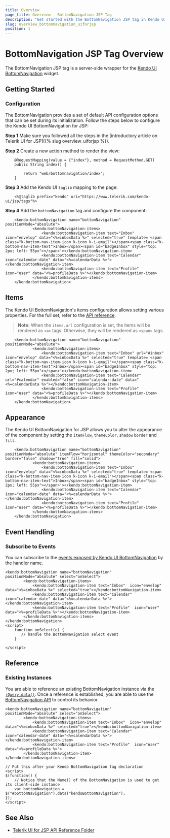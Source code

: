 ```yaml
---
title: Overview
page_title: Overview - BottomNavigation JSP Tag
description: "Get started with the BottomNavigation JSP tag in Kendo UI."
slug: overview_bottomnavigation_uiforjsp
position: 1
---
```


# BottomNavigation JSP Tag Overview

The BottomNavigation JSP tag is a server-side wrapper for the [Kendo UI BottomNavigation](/api/javascript/ui/bottomnavigation) widget.

## Getting Started

### Configuration

The BottomNavigation provides a set of default API configuration options that can be set during its initialization. Follow the steps below to configure the Kendo UI BottomNavigation for JSP:

**Step 1** Make sure you followed all the steps in the [introductory article on Telerik UI for JSP]({% slug overview_uiforjsp %}).

**Step 2** Create a new action method to render the view:

        @RequestMapping(value = {"index"}, method = RequestMethod.GET)
        public String index() {

            return "web/bottomnavigation/index";
        }

**Step 3** Add the Kendo UI `taglib` mapping to the page:

        <%@taglib prefix="kendo" uri="https://www.telerik.com/kendo-ui/jsp/tags"%>

**Step 4** Add the `bottomNavigation` tag and configure the component:

        <kendo:bottomNavigation name="bottomNavigation" positionMode="absolute">
	            <kendo:bottomNavigation-items>
	            	<kendo:bottomNavigation-item text="Inbox"  icon="envelop" data="<%=inboxData %>" selected="true" template='<span class="k-bottom-nav-item-icon k-icon k-i-email"></span><span class="k-bottom-nav-item-text">Inbox</span><span id="badgeInbox" style="top: 2px; left: 55px"></span>'></kendo:bottomNavigation-item>
	            	<kendo:bottomNavigation-item text="Calendar"  icon="calendar-date" data="<%=calendarData %>"></kendo:bottomNavigation-item>
	            	<kendo:bottomNavigation-item text="Profile"  icon="user" data="<%=profileData %>"></kendo:bottomNavigation-item>
	           	</kendo:bottomNavigation-items>
        </kendo:bottomNavigation>

## Items

The Kendo UI BottomNavigation's items configuration allows setting various properties. For the full set, refer to the [API reference](api/javascript/ui/bottomnavigation/configuration/items).

> **Note:** When the `items.url` configuration is set, the items will be rendered as `<a>` tags. Otherwise, they will be rendered as `<span>` tags.

        <kendo:bottomNavigation name="bottomNavigation" positionMode="absolute">
	            <kendo:bottomNavigation-items>
	            	<kendo:bottomNavigation-item text="Inbox" url="#inbox" icon="envelop" data="<%=inboxData %>" selected="true" template='<span class="k-bottom-nav-item-icon k-icon k-i-email"></span><span class="k-bottom-nav-item-text">Inbox</span><span id="badgeInbox" style="top: 2px; left: 55px"></span>'></kendo:bottomNavigation-item>
	            	<kendo:bottomNavigation-item text="Calendar" url="#calendar" enabled="false" icon="calendar-date" data="<%=calendarData %>"></kendo:bottomNavigation-item>
	            	<kendo:bottomNavigation-item text="Profile" icon="user" data="<%=profileData %>"></kendo:bottomNavigation-item>
	           	</kendo:bottomNavigation-items>
        </kendo:bottomNavigation>

## Appearance

The Kendo UI BottomNavigation for JSP allows you to alter the appearance of the component by setting the `itemFlow`, `themeColor`, `shadow` `border` and `fill`.

        <kendo:bottomNavigation name="bottomNavigation" positionMode="absolute" itemFlow="horizontal" themeColor="secondary" border="false" shadow="true" fill="solid">
	            <kendo:bottomNavigation-items>
	            	<kendo:bottomNavigation-item text="Inbox"  icon="envelop" data="<%=inboxData %>" selected="true" template='<span class="k-bottom-nav-item-icon k-icon k-i-email"></span><span class="k-bottom-nav-item-text">Inbox</span><span id="badgeInbox" style="top: 2px; left: 55px"></span>'></kendo:bottomNavigation-item>
	            	<kendo:bottomNavigation-item text="Calendar" icon="calendar-date" data="<%=calendarData %>"></kendo:bottomNavigation-item>
	            	<kendo:bottomNavigation-item text="Profile" icon="user" data="<%=profileData %>"></kendo:bottomNavigation-item>
	           	</kendo:bottomNavigation-items>
        </kendo:bottomNavigation>

## Event Handling

### Subscribe to Events

You can subscribe to the [events exposed by Kendo UI BottomNavigation](/api/javascript/ui/bottomnavigation#events) by the handler name.

    <kendo:bottomNavigation name="bottomNavigation" positionMode="absolute" select="onSelect">
            <kendo:bottomNavigation-items>
                <kendo:bottomNavigation-item text="Inbox"  icon="envelop" data="<%=inboxData %>" selected="true"></kendo:bottomNavigation-item>
                <kendo:bottomNavigation-item text="Calendar"  icon="calendar-date" data="<%=calendarData %>"></kendo:bottomNavigation-item>
                <kendo:bottomNavigation-item text="Profile"  icon="user" data="<%=profileData %>"></kendo:bottomNavigation-item>
            </kendo:bottomNavigation-items>
    </kendo:bottomNavigation>
    <script>
	    function onSelect(e) {
	       // handle the BottomNavigation select event
	    }

    </script>
## Reference

### Existing Instances

You are able to reference an existing BottomNavigation instance via the [`jQuery.data()`](https://api.jquery.com/jQuery.data/). Once a reference is established, you are able to use the [BottomNavigation API](/api/javascript/ui/bottomnavigation#methods) to control its behavior.

    <kendo:bottomNavigation name="bottomNavigation" positionMode="absolute" select="onSelect">
            <kendo:bottomNavigation-items>
                <kendo:bottomNavigation-item text="Inbox"  icon="envelop" data="<%=inboxData %>" selected="true"></kendo:bottomNavigation-item>
                <kendo:bottomNavigation-item text="Calendar"  icon="calendar-date" data="<%=calendarData %>"></kendo:bottomNavigation-item>
                <kendo:bottomNavigation-item text="Profile"  icon="user" data="<%=profileData %>">
            </kendo:bottomNavigation-item>
    </kendo:bottomNavigation-items>

    // Put this after your Kendo BottomNavigation tag declaration
    <script>
    $(function() {
        // Notice that the Name() of the BottomNavigation is used to get its client-side instance
        var bottomNavigation = $("#bottomNavigation").data("kendoBottomNavigation");
    });
    </script>

## See Also

* [Telerik UI for JSP API Reference Folder](/api/jsp/bottomnavigation)
